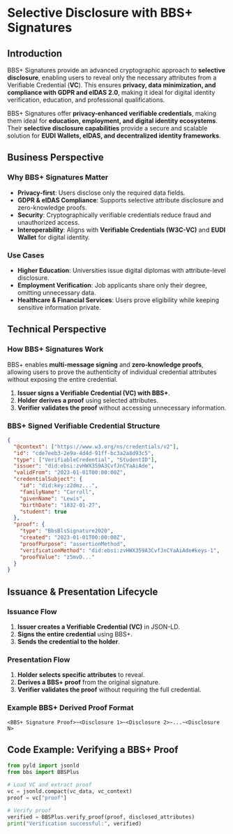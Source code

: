 # Selective Disclosure with BBS+ Signatures

## Introduction
BBS+ Signatures provide an advanced cryptographic approach to **selective disclosure**, enabling users to reveal only the necessary attributes from a Verifiable Credential (**VC**). This ensures **privacy, data minimization, and compliance with GDPR and eIDAS 2.0**, making it ideal for digital identity verification, education, and professional qualifications.

BBS+ Signatures offer **privacy-enhanced verifiable credentials**, making them ideal for **education, employment, and digital identity ecosystems**. Their **selective disclosure capabilities** provide a secure and scalable solution for **EUDI Wallets, eIDAS, and decentralized identity frameworks**.

## Business Perspective
### Why BBS+ Signatures Matter
- **Privacy-first**: Users disclose only the required data fields.
- **GDPR & eIDAS Compliance**: Supports selective attribute disclosure and zero-knowledge proofs.
- **Security**: Cryptographically verifiable credentials reduce fraud and unauthorized access.
- **Interoperability**: Aligns with **Verifiable Credentials (W3C-VC)** and **EUDI Wallet** for digital identity.

### Use Cases
- **Higher Education**: Universities issue digital diplomas with attribute-level disclosure.
- **Employment Verification**: Job applicants share only their degree, omitting unnecessary data.
- **Healthcare & Financial Services**: Users prove eligibility while keeping sensitive information private.

## Technical Perspective
### How BBS+ Signatures Work
BBS+ enables **multi-message signing** and **zero-knowledge proofs**, allowing users to prove the authenticity of individual credential attributes without exposing the entire credential.

1. **Issuer signs a Verifiable Credential (VC) with BBS+**.
2. **Holder derives a proof** using selected attributes.
3. **Verifier validates the proof** without accessing unnecessary information.

### BBS+ Signed Verifiable Credential Structure
```json
{
  "@context": ["https://www.w3.org/ns/credentials/v2"],
  "id": "cde7eeb3-2e9a-4d4d-91ff-bc3a2a8d93c5",
  "type": ["VerifiableCredential", "StudentID"],
  "issuer": "did:ebsi:zvHWX359A3CvfJnCYaAiAde",
  "validFrom": "2023-01-01T00:00:00Z",
  "credentialSubject": {
    "id": "did:key:z2dmz...",
    "familyName": "Carroll",
    "givenName": "Lewis",
    "birthDate": "1832-01-27",
    "student": true
  },
  "proof": {
    "type": "BbsBlsSignature2020",
    "created": "2023-01-01T00:00:00Z",
    "proofPurpose": "assertionMethod",
    "verificationMethod": "did:ebsi:zvHWX359A3CvfJnCYaAiAde#keys-1",
    "proofValue": "z5mvD..."
  }
}
```

## Issuance & Presentation Lifecycle
### Issuance Flow
1. **Issuer creates a Verifiable Credential (VC)** in JSON-LD.
2. **Signs the entire credential** using BBS+.
3. **Sends the credential to the holder**.

### Presentation Flow
1. **Holder selects specific attributes** to reveal.
2. **Derives a BBS+ proof** from the original signature.
3. **Verifier validates the proof** without requiring the full credential.

### Example BBS+ Derived Proof Format
```plaintext
<BBS+ Signature Proof>~<Disclosure 1>~<Disclosure 2>~...~<Disclosure N>
```

## Code Example: Verifying a BBS+ Proof
```python
from pyld import jsonld
from bbs import BBSPlus

# Load VC and extract proof
vc = jsonld.compact(vc_data, vc_context)
proof = vc["proof"]

# Verify proof
verified = BBSPlus.verify_proof(proof, disclosed_attributes)
print("Verification successful:", verified)
```




